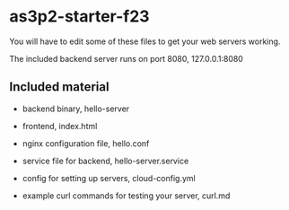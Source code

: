 # as3p2-starter-f23

You will have to edit some of these files to get your web servers working.

The included backend server runs on port 8080, 127.0.0.1:8080

## Included material

- backend binary, hello-server

- frontend, index.html
- nginx configuration file, hello.conf
- service file for backend, hello-server.service
- config for setting up servers, cloud-config.yml
- example curl commands for testing your server, curl.md
